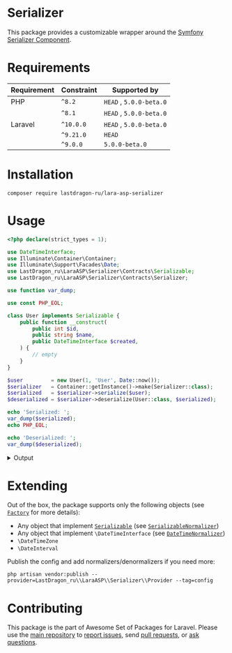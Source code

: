 # Serializer

This package provides a customizable wrapper around the [Symfony Serializer Component](https://symfony.com/doc/current/components/serializer.html).

[include:exec]: <../../dev/artisan lara-asp-documentator:requirements>
[//]: # (start: 48d8d2e1d13d5a77021bfa28fdd9623872f525d5)
[//]: # (warning: Generated automatically. Do not edit.)

# Requirements

| Requirement  | Constraint          | Supported by |
|--------------|---------------------|------------------|
|  PHP  | `^8.2` |  `HEAD`  ,  `5.0.0-beta.0`   |
|  | `^8.1` |  `HEAD`  ,  `5.0.0-beta.0`   |
|  Laravel  | `^10.0.0` |  `HEAD`  ,  `5.0.0-beta.0`   |
|  | `^9.21.0` |  `HEAD`   |
|  | `^9.0.0` |  `5.0.0-beta.0`   |

[//]: # (end: 48d8d2e1d13d5a77021bfa28fdd9623872f525d5)

# Installation

```shell
composer require lastdragon-ru/lara-asp-serializer
```

# Usage

```php
<?php declare(strict_types = 1);

use DateTimeInterface;
use Illuminate\Container\Container;
use Illuminate\Support\Facades\Date;
use LastDragon_ru\LaraASP\Serializer\Contracts\Serializable;
use LastDragon_ru\LaraASP\Serializer\Contracts\Serializer;

use function var_dump;

use const PHP_EOL;

class User implements Serializable {
    public function __construct(
        public int $id,
        public string $name,
        public DateTimeInterface $created,
    ) {
        // empty
    }
}

$user         = new User(1, 'User', Date::now());
$serializer   = Container::getInstance()->make(Serializer::class);
$serialized   = $serializer->serialize($user);
$deserialized = $serializer->deserialize(User::class, $serialized);

echo 'Serialized: ';
var_dump($serialized);
echo PHP_EOL;

echo 'Deserialized: ';
var_dump($deserialized);
```

<details><summary>Output</summary>

```plain
Serialized: string(64) "{"id":1,"name":"User","created":"2023-08-17T07:06:26.415+00:00"}"

Deserialized: object(Example\User)#470 (3) {
  ["id"]=>
  int(1)
  ["name"]=>
  string(4) "User"
  ["created"]=>
  object(Illuminate\Support\Carbon)#468 (19) {
    ["endOfTime":protected]=>
    bool(false)
    ["startOfTime":protected]=>
    bool(false)
    ["constructedObjectId":protected]=>
    string(32) "00000000000001d40000000000000000"
    ["localMonthsOverflow":protected]=>
    NULL
    ["localYearsOverflow":protected]=>
    NULL
    ["localStrictModeEnabled":protected]=>
    NULL
    ["localHumanDiffOptions":protected]=>
    NULL
    ["localToStringFormat":protected]=>
    NULL
    ["localSerializer":protected]=>
    NULL
    ["localMacros":protected]=>
    NULL
    ["localGenericMacros":protected]=>
    NULL
    ["localFormatFunction":protected]=>
    NULL
    ["localTranslator":protected]=>
    NULL
    ["dumpProperties":protected]=>
    array(3) {
      [0]=>
      string(4) "date"
      [1]=>
      string(13) "timezone_type"
      [2]=>
      string(8) "timezone"
    }
    ["dumpLocale":protected]=>
    NULL
    ["dumpDateProperties":protected]=>
    NULL
    ["date"]=>
    string(26) "2023-08-17 07:06:26.415000"
    ["timezone_type"]=>
    int(1)
    ["timezone"]=>
    string(6) "+00:00"
  }
}
```

</details>

# Extending

Out of the box, the package supports only the following objects (see [`Factory`](./src/Factory.php) for more details):

* Any object that implement [`Serializable`](./src/Contracts/Serializable.php) (see [`SerializableNormalizer`](./src/Normalizers/SerializableNormalizer.php))
* Any object that implement `\DateTimeInterface` (see [`DateTimeNormalizer`](./src/Normalizers/DateTimeNormalizer.php))
* `\DateTimeZone`
* `\DateInterval`

Publish the config and add normalizers/denormalizers if you need more:

```shell
php artisan vendor:publish --provider=LastDragon_ru\\LaraASP\\Serializer\\Provider --tag=config
```

[include:file]: ../../docs/shared/Contributing.md
[//]: # (start: 777f7598ee1b1a8c8fe67be6a3b7fce78a6e687e)
[//]: # (warning: Generated automatically. Do not edit.)

# Contributing

This package is the part of Awesome Set of Packages for Laravel. Please use the [main repository](https://github.com/LastDragon-ru/lara-asp) to [report issues](https://github.com/LastDragon-ru/lara-asp/issues), send [pull requests](https://github.com/LastDragon-ru/lara-asp/pulls), or [ask questions](https://github.com/LastDragon-ru/lara-asp/discussions).

[//]: # (end: 777f7598ee1b1a8c8fe67be6a3b7fce78a6e687e)
